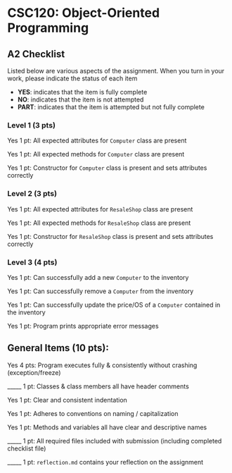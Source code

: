 # CSC120: Object-Oriented Programming
## A2 Checklist

Listed below are various aspects of the assignment.  When you turn in your work, please indicate the status of each item

- **YES**: indicates that the item is fully complete
- **NO**: indicates that the item is not attempted
- **PART**: indicates that the item is attempted but not fully complete

### Level 1 (3 pts)

Yes 1 pt: All expected attributes for `Computer` class are present

Yes 1 pt: All expected methods for `Computer` class are present

Yes 1 pt: Constructor for `Computer` class is present and sets attributes correctly

### Level 2 (3 pts)

Yes 1 pt: All expected attributes for `ResaleShop` class are present

Yes 1 pt: All expected methods for `ResaleShop` class are present

Yes 1 pt: Constructor for `ResaleShop` class is present and sets attributes correctly

### Level 3 (4 pts)

Yes 1 pt: Can successfully add a new `Computer` to the inventory

Yes 1 pt: Can successfully remove a `Computer` from the inventory

Yes 1 pt: Can successfully update the price/OS of a `Computer` contained in the inventory

Yes 1 pt: Program prints appropriate error messages

## General Items (10 pts):

Yes 4 pts: Program executes fully & consistently without crashing (exception/freeze)

_____ 1 pt: Classes & class members all have header comments

Yes 1 pt: Clear and consistent indentation

Yes 1 pt: Adheres to conventions on naming / capitalization

Yes 1 pt: Methods and variables all have clear and descriptive names

_____ 1 pt: All required files included with submission (including completed checklist file)

_____ 1 pt: `reflection.md` contains your reflection on the assignment
